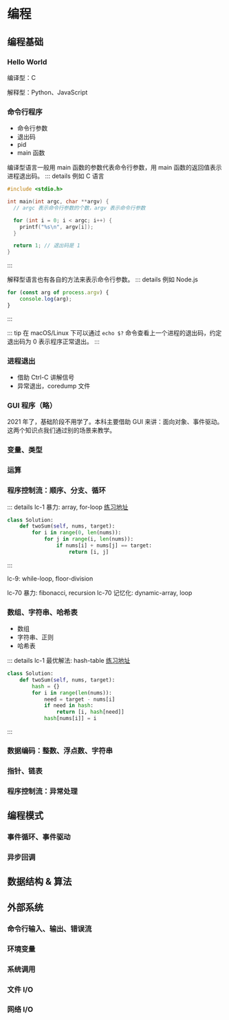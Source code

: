 # 编程

## 编程基础

### Hello World
编译型：C

解释型：Python、JavaScript

### 命令行程序
- 命令行参数
- 退出码
- pid
- main 函数

编译型语言一般用 main 函数的参数代表命令行参数，用 main 函数的返回值表示进程退出码。
::: details 例如 C 语言
```c
#include <stdio.h>

int main(int argc, char **argv) {
  // argc 表示命令行参数的个数，argv 表示命令行参数

  for (int i = 0; i < argc; i++) {
    printf("%s\n", argv[i]);
  }

  return 1; // 退出码是 1
}
```
:::

解释型语言也有各自的方法来表示命令行参数。
::: details 例如 Node.js
```javascript
for (const arg of process.argv) {
    console.log(arg);
}
```
:::

::: tip
在 macOS/Linux 下可以通过 `echo $?` 命令查看上一个进程的退出码，约定退出码为 0 表示程序正常退出。
:::

### 进程退出
- 借助 Ctrl-C 讲解信号
- 异常退出，coredump 文件

### GUI 程序（略）
2021 年了，基础阶段不用学了。本科主要借助 GUI 来讲：面向对象、事件驱动。这两个知识点我们通过别的场景来教学。

### 变量、类型
### 运算
### 程序控制流：顺序、分支、循环

::: details lc-1 暴力: array, for-loop
[练习地址](https://leetcode-cn.com/problems/two-sum/)

```python
class Solution:
    def twoSum(self, nums, target):
        for i in range(0, len(nums)):
            for j in range(i, len(nums)):
                if nums[i] + nums[j] == target:
                    return [i, j]
```
:::

lc-9: while-loop, floor-division

lc-70 暴力: fibonacci, recursion
lc-70 记忆化: dynamic-array, loop

### 数组、字符串、哈希表
- 数组
- 字符串、正则
- 哈希表

::: details lc-1 最优解法: hash-table
[练习地址](https://leetcode-cn.com/problems/two-sum/)

```python
class Solution:
    def twoSum(self, nums, target):
        hash = {}
        for i in range(len(nums)):
            need = target - nums[i]
            if need in hash:
                return [i, hash[need]]
            hash[nums[i]] = i
```
:::

### 数据编码：整数、浮点数、字符串

### 指针、链表

### 程序控制流：异常处理

## 编程模式

### 事件循环、事件驱动

### 异步回调

## 数据结构 & 算法

## 外部系统
### 命令行输入、输出、错误流
### 环境变量
### 系统调用
### 文件 I/O
### 网络 I/O
